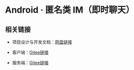 # Android · 匿名类 IM（即时聊天）
## 相关链接
- 项目设计与开发文档：[网盘链接](https://pan.baidu.com/s/1yHCvR4Tl3_CsBxsxX16r6Q?pwd=0608)

- 客户端：[Gitee链接](https://gitee.com/nor1take/android-im-chat)

- 服务端：[Gitee链接](https://gitee.com/nor1take/android-im-chat-server)
